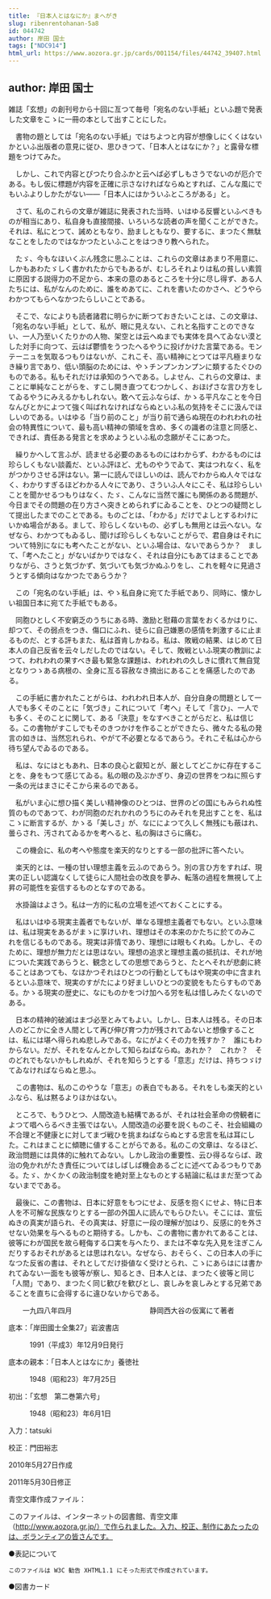 ```yaml
---
title: 『日本人とはなにか』まへがき
slug: ribenrentohanan-5a8
id: 044742
author: 岸田 国士
tags: ["NDC914"]
html_url: https://www.aozora.gr.jp/cards/001154/files/44742_39407.html
---
```


## author: 岸田 国士

雑誌「玄想」の創刊号から十回に亙つて毎号「宛名のない手紙」といふ題で発表した文章をこゝに一冊の本として出すことにした。

　書物の題としては「宛名のない手紙」ではちよつと内容が想像しにくくはないかといふ出版者の意見に従ひ、思ひきつて、「日本人とはなにか？」と露骨な標題をつけてみた。

　しかし、これで内容とぴつたり合ふかと云へば必ずしもさうでないのが厄介である。もし仮に標題が内容を正確に示さなければならぬとすれば、こんな風にでもいふよりしかたがない――「日本人にはかういふところがある」と。



　さて、私のこれらの文章が雑誌に発表された当時、いはゆる反響といふべきものが相当にあり、私自身も直接間接、いろいろな読者の声を聞くことができた。それは、私にとつて、誡めともなり、励ましともなり、要するに、まつたく無駄なことをしたのではなかつたといふことをはつきり教へられた。

　たゞ、今もなほいくぶん残念に思ふことは、これらの文章はあまり不用意に、しかもあわたゞしく書かれたからでもあるが、むしろそれよりは私の貧しい素質に原因する説得力の不足から、本来の意のあるところを十分に尽し得ず、ある人たちには、私がなんのために、誰をめあてに、これを書いたのかさへ、どうやらわかつてもらへなかつたらしいことである。

　そこで、なによりも読者諸君に明らかに断つておきたいことは、この文章は、「宛名のない手紙」として、私が、眼に見えない、これと名指すことのできない、一人乃至いくたりかの人物、架空とは云へぬまでも実体を具へてゐない漠とした対手に向つて、云はば鬱憤をうつたへるやうに投げかけた言葉である。モンテーニュを気取るつもりはないが、これこそ、高い精神にとつては平凡極まりなき繰り言であり、低い頭脳のためには、やゝチンプンカンプンに類するたぐひのものである。私もそれだけは承知のうへである。しよせん、これらの文章は、まことに単純なことがらを、すこし開き直つてむつかしく、おほげさな言ひ方をしてゐるやうにみえるかもしれない。敢へて云ふならば、かゝる平凡なことを今日なんびとかによつて強く叫ばれなければならぬといふ私の気持をそこに汲んでほしいのである。いはゆる「当り前のこと」が当り前で通らぬ現在のわれわれの社会の特異性について、最も高い精神の領域を含め、多くの識者の注意と同感と、できれば、責任ある発言とを求めようといふ私の念願がそこにあつた。

　繰りかへして言ふが、読ませる必要のあるものにはわからず、わかるものには珍らしくもない談義だ、といふ評ほど、尤ものやうでゐて、実はつれなく、私をがつかりさせる評はない。第一に読んでほしいのは、読んでわからぬ人々ではなく、わかりすぎるほどわかる人々にであり、さういふ人々にこそ、私は珍らしいことを聞かせるつもりはなく、たゞ、こんなに当然で誰にも関係のある問題が、今日までその問題の在り方さへ突きとめられずにゐることを、ひとつの疑問として提出したまでのことである。ものごとは、「わかる」だけでよしとするわけにいかぬ場合がある。まして、珍らしくないもの、必ずしも無用とは云へない。なぜなら、わかつてもゐるし、聞けば珍らしくもないことがらで、君自身はそれについて特別になにも考へたことがない、といふ場合は、ないであらうか？　まして、「考へたこと」がないばかりではなく、それは自分にもあてはまることでありながら、さうと気づかず、気づいても気づかぬふりをし、これを軽々に見過さうとする傾向はなかつたであらうか？



　この「宛名のない手紙」は、やゝ私自身に宛てた手紙であり、同時に、懐かしい祖国日本に宛てた手紙でもある。

　同胞ひとしく不安窮乏のうちにある時、激励と慰藉の言葉をおくるかはりに、却つて、その弱点をつき、傷口にふれ、徒らに自己嫌悪の感情を刺激するに止まるものだ、とする評もまた、私は首肯しかねる。私は、敗戦の結果、はじめて日本人の自己反省を云々しだしたのではない。そして、敗戦といふ現実の教訓によつて、われわれの果すべき最も緊急な課題は、われわれの久しきに慣れて無自覚となりつゝある病根の、全身に亙る容赦なき摘出にあることを痛感したのである。

　この手紙に書かれたことがらは、われわれ日本人が、自分自身の問題として一人でも多くそのことに「気づき」これについて「考へ」そして「言ひ」、一人でも多く、そのことに関して、ある「決意」をなすべきことがらだと、私は信じる。この書物がすこしでもそのきつかけを作ることができたら、微々たる私の発言の如きは、当然忘れられ、やがて不必要となるであらう。それこそ私は心から待ち望んでゐるのである。



　私は、なにはともあれ、日本の良心と叡知とが、厳としてどこかに存在することを、身をもつて感じてゐる。私の眼の及ぶかぎり、身辺の世界をつねに照らす一条の光はまさにそこから来るのである。

　私がいま心に想ひ描く美しい精神像のひとつは、世界のどの国にもみられぬ性質のものであつて、わが同胞のだれかれのうちにのみそれを見出すことを、私はこゝに断言するが、かゝる「美しさ」が、なにによつて久しく無残にも蔽はれ、曇らされ、汚されてゐるかを考へると、私の胸はさらに痛む。



　この機会に、私の考へや態度を楽天的なりとする一部の批評に答へたい。

　楽天的とは、一種の甘い理想主義を云ふのであらう。別の言ひ方をすれば、現実の正しい認識なくして徒らに人間社会の改良を夢み、転落の過程を無視して上昇の可能性を妄信するものとなすのである。

　水掛論はよさう。私は一方的に私の立場を述べておくことにする。

　私はいはゆる現実主義者でもないが、単なる理想主義者でもない。といふ意味は、私は現実をあるがまゝに享けいれ、理想はその本来のかたちに於てのみこれを信じるものである。現実は非情であり、理想には眼もくれぬ。しかし、そのために、理想が無力だとは思はない。理想の追求と理想主義の抵抗は、それが地についた実践であらうと、観念としての思想であらうと、たとへそれが悲劇に終ることはあつても、なほかつそれはひとつの行動としてもはや現実の中に含まれるといふ意味で、現実のすがたにより好ましいひとつの変貌をもたらすものである。かゝる現実の歴史に、なにものかをつけ加へる労を私は惜しみたくないのである。

　日本の精神的破滅はまづ必至とみてもよい。しかし、日本人は残る。その日本人のどこかに全き人間として再び伸び育つ力が残されてゐないと想像することは、私には堪へ得られぬ悲しみである。なにがよくその力を残すか？　誰にもわからない。だが、それをなんとかして知らねばならぬ。あれか？　これか？　そのどれでもないかもしれぬが、それを知らうとする「意志」だけは、持ちつゞけてゐなければならぬと思ふ。

　この書物は、私のこのやうな「意志」の表白でもある。それをしも楽天的といふなら、私は黙るよりほかはない。



　ところで、もうひとつ、人間改造も結構であるが、それは社会革命の傍観者によつて唱へらるべき主張ではない。人間改造の必要を説くものこそ、社会組織の不合理と不健康とに対してまづ戦ひを挑まねばならぬとする忠言を私は耳にした。これはまことに傾聴に値することがらである。私のこの文章は、なるほど、政治問題には具体的に触れてゐない。しかし政治の重要性、云ひ得るならば、政治の免かれがたき責任についてはしばしば機会あるごとに述べてゐるつもりである。たゞ、かくかくの政治制度を絶対至上なものとする結論に私はまだ至つてゐないまでである。



　最後に、この書物は、日本に好意をもつにせよ、反感を抱くにせよ、特に日本人を不可解な民族なりとする一部の外国人に読んでもらひたい。そこには、宣伝ぬきの真実が語られ、その真実は、好意に一段の理解が加はり、反感に的を外させない効果を与へるものと期待する。しかも、この書物に書かれてあることは、彼等にわが国民を故ら軽侮する口実を与へたり、または不幸な先入見を注ぎこんだりするおそれがあるとは思はれない。なぜなら、おそらく、この日本人の手になつた反省の書は、それとしてだけ掛値なく受けとられ、こゝにあらはには書かれてゐない一面をも彼等が察し、知るとき、日本人とは、まつたく彼等と同じ「人間」であり、まつたく同じ歓びを歓びとし、哀しみを哀しみとする兄弟であることを直ちに会得するに違ひないからである。



　　一九四八年四月　　　　　　　　　　　静岡西大谷の仮寓にて著者













底本：「岸田國士全集27」岩波書店

　　　1991（平成3）年12月9日発行

底本の親本：「日本人とはなにか」養徳社

　　　1948（昭和23）年7月25日

初出：「玄想　第二巻第六号」

　　　1948（昭和23）年6月1日

入力：tatsuki

校正：門田裕志

2010年5月27日作成

2011年5月30日修正

青空文庫作成ファイル：

このファイルは、インターネットの図書館、青空文庫（http://www.aozora.gr.jp/）で作られました。入力、校正、制作にあたったのは、ボランティアの皆さんです。











●表記について


	このファイルは W3C 勧告 XHTML1.1 にそった形式で作成されています。







●図書カード